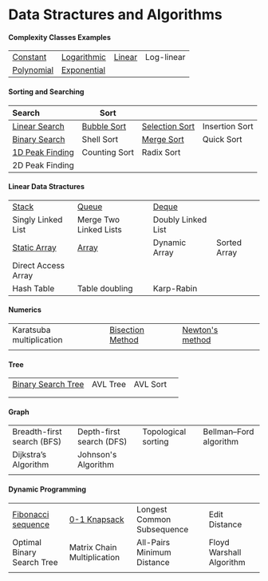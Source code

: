 # Data Stractures and Algorithms

#### Complexity Classes Examples

|                                                              |                                                              |                                                              |            |
| ------------------------------------------------------------ | ------------------------------------------------------------ | ------------------------------------------------------------ | ---------- |
| [Constant](https://github.com/shazzad-hasan/Algorithms/blob/main/complexity_classes/constant.py) | [Logarithmic](https://github.com/shazzad-hasan/Algorithms/blob/main/complexity_classes/logarithmic.py) | [Linear](https://github.com/shazzad-hasan/Algorithms/blob/main/complexity_classes/linear.py) | Log-linear |
| [Polynomial](https://github.com/shazzad-hasan/Algorithms/blob/main/complexity_classes/quadratic.py) | [Exponential](https://github.com/shazzad-hasan/Algorithms/blob/main/complexity_classes/exponential.py) |                                                              |            |



#### Sorting and Searching

| Search                                                       | Sort                                                         |                                                              |                |
| :----------------------------------------------------------- | ------------------------------------------------------------ | ------------------------------------------------------------ | -------------- |
| [Linear Search](https://github.com/shazzad-hasan/Algorithms/blob/main/sorting_and_searching/Linear_Search.py) | [Bubble Sort](https://github.com/shazzad-hasan/Algorithms/blob/main/sorting_and_searching/Bubble_Sort.py) | [Selection Sort](https://github.com/shazzad-hasan/Algorithms/blob/main/sorting_and_searching/Selection_Sort.py) | Insertion Sort |
| [Binary Search](https://github.com/shazzad-hasan/Algorithms/blob/main/sorting_and_searching/Binary_Search.py) | Shell Sort                                                   | [Merge Sort](https://github.com/shazzad-hasan/Algorithms/blob/main/sorting_and_searching/Merge_Sort.py) | Quick Sort     |
| [1D Peak Finding](https://github.com/shazzad-hasan/Algorithms/blob/main/sorting_and_searching/Peak_Element.py) | Counting Sort                                                | Radix Sort                                                   |                |
| 2D Peak Finding                                              |                                                              |                                                              |                |

#### Linear Data Stractures

|                                                              |                                                              |                                                              |              |
| ------------------------------------------------------------ | ------------------------------------------------------------ | ------------------------------------------------------------ | ------------ |
| [Stack](https://github.com/shazzad-hasan/Algorithms/blob/main/linear_data_stractures/stack.py) | [Queue](https://github.com/shazzad-hasan/Algorithms/blob/main/linear_data_stractures/queue.py) | [Deque](https://github.com/shazzad-hasan/Algorithms/blob/main/linear_data_stractures/deque.py) |              |
| Singly Linked List                                           | Merge Two Linked Lists                                       | Doubly Linked List                                           |              |
| [Static Array](https://github.com/shazzad-hasan/Algorithms/blob/main/linear_data_stractures/static_array.py) | [Array](https://github.com/shazzad-hasan/Algorithms/blob/main/linear_data_stractures/array.py) | Dynamic Array                                                | Sorted Array |
| Direct Access Array                                          |                                                              |                                                              |              |
| Hash Table                                                   | Table doubling                                               | Karp-Rabin                                                   |              |

#### Numerics

|                          |                                                              |                                                              |      |
| ------------------------ | ------------------------------------------------------------ | ------------------------------------------------------------ | ---- |
| Karatsuba multiplication | [Bisection Method](https://github.com/shazzad-hasan/Algorithms/blob/main/numerics/bisection.py) | [Newton's method](https://github.com/shazzad-hasan/Algorithms/blob/main/numerics/newton.py) |      |
|                          |                                                              |                                                              |      |

#### Tree

|                                                              |          |          |      |
| ------------------------------------------------------------ | -------- | -------- | ---- |
| [Binary Search Tree](https://github.com/shazzad-hasan/Algorithms/blob/main/tree/binary_search_tree.py) | AVL Tree | AVL Sort |      |
|                                                              |          |          |      |
|                                                              |          |          |      |

#### Graph

|                            |                          |                     |                        |
| -------------------------- | ------------------------ | ------------------- | ---------------------- |
| Breadth-first search (BFS) | Depth-first search (DFS) | Topological sorting | Bellman–Ford algorithm |
| Dijkstra’s Algorithm       | Johnson's Algorithm      |                     |                        |
|                            |                          |                     |                        |

#### Dynamic Programming

|                                                              |                                                              |                            |                          |
| ------------------------------------------------------------ | ------------------------------------------------------------ | -------------------------- | ------------------------ |
| [Fibonacci sequence](https://github.com/shazzad-hasan/Algorithms/blob/main/dynamic_programming/fibonacci.py) | [0-1 Knapsack](https://github.com/shazzad-hasan/Algorithms/blob/main/dynamic_programming/knapsack.py) | Longest Common Subsequence | Edit Distance            |
| Optimal Binary Search Tree                                   | Matrix Chain Multiplication                                  | All-Pairs Minimum Distance | Floyd Warshall Algorithm |
|                                                              |                                                              |                            |                          |


